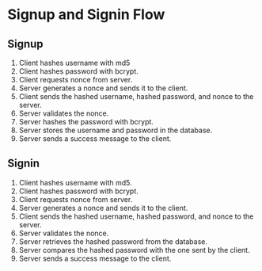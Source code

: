 # Signup and Signin Flow

## Signup

1. Client hashes username with md5
2. Client hashes password with bcrypt.
3. Client requests nonce from server.
4. Server generates a nonce and sends it to the client.
5. Client sends the hashed username, hashed password, and nonce to the server.
6. Server validates the nonce.
7. Server hashes the password with bcrypt.
8. Server stores the username and password in the database.
9. Server sends a success message to the client.

## Signin

1. Client hashes username with md5.
2. Client hashes password with bcrypt.
3. Client requests nonce from server.
4. Server generates a nonce and sends it to the client.
5. Client sends the hashed username, hashed password, and nonce to the server.
6. Server validates the nonce.
7. Server retrieves the hashed password from the database.
8. Server compares the hashed password with the one sent by the client.
9. Server sends a success message to the client.

